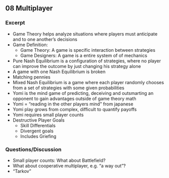 ## 08 Multiplayer
### Excerpt

* Game Theory helps analyze situations where players must anticipate and to one another’s decisions
* Game Definition:
    * Game Theory: A game is specific interaction between strategies
    * Game Designers: A game is a entire system of of mechanics
* Pure Nash Equilibrium is a configuration of strategies, where no player can improve the outcome by just changing his strategy alone
* A game with one Nash Equilibrium is broken
* Matching pennies
* Mixed Nash Equilibrium is a game where each player randomly chooses from a set of strategies with some given probabilities
* Yomi is the mind game of predicting, deceiving and outsmarting an opponent to gain advantages outside of game theory math
* Yomi = “reading in the other players mind” from japanese
* Yomi play grows from complex, difficult to quantify payoffs
* Yomi requires small player counts
* Destructive Player Goals
    * Skill Differentials
    * Divergent goals
    * Includes Griefing

### Questions/Discussion

* Small player counts: What about Battlefield?
* What about cooperative multiplayer, e.g. “a way out”?
* “Tarkov”
